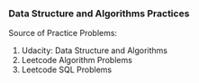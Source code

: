 ### Data Structure and Algorithms Practices

Source of Practice Problems:
1. Udacity: Data Structure and Algorithms
2. Leetcode Algorithm Problems
3. Leetcode SQL Problems
